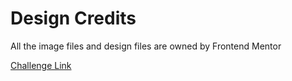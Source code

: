 # Design Credits
 All the image files and design files are owned by Frontend Mentor 
 
 [Challenge Link](https://www.frontendmentor.io/challenges/multistep-form-YVAnSdqQBJ)
